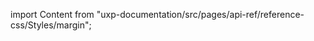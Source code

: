 
import Content from "uxp-documentation/src/pages/api-ref/reference-css/Styles/margin";

<Content query="product=xd"/>
